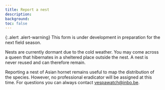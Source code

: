 ```yaml
---
title: Report a nest
description:
background:
toc: false
---
```


{:.alert .alert-warning}
This form is under development in preparation for the next field season.

Nests are currently dormant due to the cold weather. You may come across a queen that hibernates in a sheltered place outside the nest. A nest is never reused and can therefore remain.

Reporting a nest of Asian hornet remains useful to map the distribution of the species. However, no professional eradicator will be assigned at this time. For questions you can always contact <vespawatch@inbo.be>.

<form action="" method="POST" id="meldingen" enctype="multipart/form-data"></form>

<script type="text/javascript" src="https://maps.googleapis.com/maps/api/js?sensor=false&key="></script>
<script src="//code.jquery.com/ui/1.11.0/jquery-ui.js"></script>
<script src="{{ '/assets/js/iasset.js' | relative_url }}"></script>

<style>
  #meldingen,
  #meldingen fieldset {
    display: flex;
    flex-wrap: wrap;
  }

  #meldingen div:not(.form-submit),
  #meldingen fieldset > div {
    flex: 0 0 50%;
    padding: 0 10px;
  }

  #meldingen .form-submit {
    flex: 0 0 100%;
    padding: 0 10px;
  }
</style>
